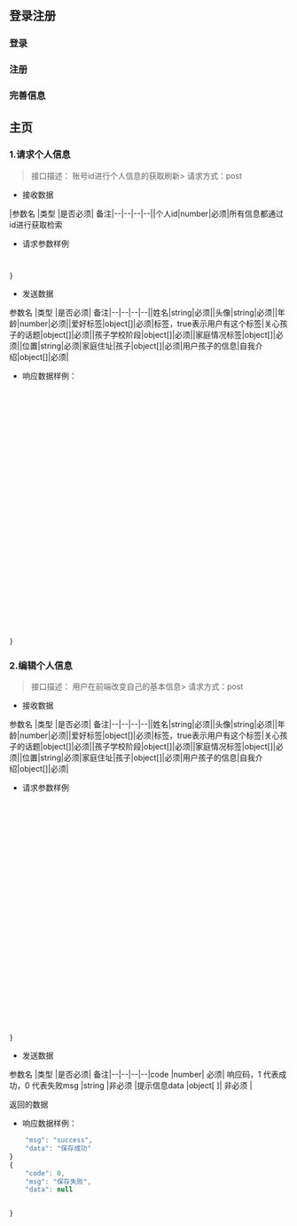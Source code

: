 ## 登录注册
### 登录
### 注册
### 完善信息

## 主页

### **1.请求个人信息**
>接口描述： 账号id进行个人信息的获取刷新> 请求方式：post
 
>


- 接收数据

|参数名	|类型	|是否必须|	备注|--|--|--|--||个人id|number|必须|所有信息都通过id进行获取检索




- 请求参数样例

```js"id":1234


}
```
- 发送数据

参数名	|类型	|是否必须|	备注|--|--|--|--||姓名|string|必须||头像|string|必须||年龄|number|必须||爱好标签|object[]|必须|标签，true表示用户有这个标签|关心孩子的话题|object[]|必须||孩子学校阶段|object[]|必须||家庭情况标签|object[]|必须||位置|string|必须|家庭住址|孩子|object[]|必须|用户孩子的信息|自我介绍|object[]|必须|












- 响应数据样例：
```js{    "id" :1,  "name":'xiao',  "age":40,  "HabitTag":    [{id:1,name:'美食',isselect:true},{id:2,name:'健身',isselect:false},{id:3,name:'旅游',isselect:false},{id:4,name:'时尚',isselect:true},{id:5,name:'美妆',isselect:false},{id:6,name:'读书',isselect:false},{id:8,name:'宠物',isselect:false},{id:7,name:'追星',isselect:false},{id:9,name:'户外运动',isselect:false},{id:10,name:'音乐',isselect:false},],"CCTag":[{id:1,name:'母乳喂养',isselect:true},{id:2,name:'产后问题',isselect:false},{id:3,name:'婴儿睡眠',isselect:false},{id:4,name:'婴儿食品',isselect:true},{id:5,name:'发育问题',isselect:false},{id:6,name:'课外课程',isselect:false},],//childconcern"CSTag":[{id:1,name:'学前班',isselect:true},{id:2,name:'日托所',isselect:false},{id:3,name:'小学',isselect:false},{id:4,name:'初中',isselect:true},{id:5,name:'课外补习',isselect:false}],"FTag":[{id:1,name:'单身妈妈',isselect:true},{id:2,name:'全职妈妈',isselect:false},{id:3,name:'兼职',isselect:false},{id:4,name:'备孕中',isselect:true},{id:5,name:'国际婚姻',isselect:false},{id:5,name:'和父母一起生活',isselect:false}],"child": [{id:1,name:'',sex:0,age:3},{id:2,name:'',sex:1,age:1},{id:3,name:'',sex:1,age:1},{id:4,name:'',sex:1,age:1},{id:5,name:'',sex:1,age:1}],"location": '河南郑州市',"introduction":'Hi，大家好啊！期待和其他宝妈们一起交流，共同成长，共享快乐和困惑。' +'希望通过宝妈App，我们能够建立更紧密的社群，互相支持，共同迎接育儿路上的挑战和喜悦。'
































}
```

### **2.编辑个人信息**
>接口描述： 用户在前端改变自己的基本信息> 请求方式：post
 
>


- 接收数据

参数名	|类型	|是否必须|	备注|--|--|--|--||姓名|string|必须||头像|string|必须||年龄|number|必须||爱好标签|object[]|必须|标签，true表示用户有这个标签|关心孩子的话题|object[]|必须||孩子学校阶段|object[]|必须||家庭情况标签|object[]|必须||位置|string|必须|家庭住址|孩子|object[]|必须|用户孩子的信息|自我介绍|object[]|必须|












- 请求参数样例

```js"id" :1,  "name":'xiao',  "age":40,  "HabitTag":    [{id:1,name:'美食',isselect:true},{id:2,name:'健身',isselect:false},{id:3,name:'旅游',isselect:false},{id:4,name:'时尚',isselect:true},{id:5,name:'美妆',isselect:false},{id:6,name:'读书',isselect:false},{id:8,name:'宠物',isselect:false},{id:7,name:'追星',isselect:false},{id:9,name:'户外运动',isselect:false},{id:10,name:'音乐',isselect:false},],"CCTag":[{id:1,name:'母乳喂养',isselect:true},{id:2,name:'产后问题',isselect:false},{id:3,name:'婴儿睡眠',isselect:false},{id:4,name:'婴儿食品',isselect:true},{id:5,name:'发育问题',isselect:false},{id:6,name:'课外课程',isselect:false},],//childconcern"CSTag":[{id:1,name:'学前班',isselect:true},{id:2,name:'日托所',isselect:false},{id:3,name:'小学',isselect:false},{id:4,name:'初中',isselect:true},{id:5,name:'课外补习',isselect:false}],"FTag":[{id:1,name:'单身妈妈',isselect:true},{id:2,name:'全职妈妈',isselect:false},{id:3,name:'兼职',isselect:false},{id:4,name:'备孕中',isselect:true},{id:5,name:'国际婚姻',isselect:false},{id:5,name:'和父母一起生活',isselect:false}],"child": [{id:1,name:'',sex:0,age:3},{id:2,name:'',sex:1,age:1},{id:3,name:'',sex:1,age:1},{id:4,name:'',sex:1,age:1},{id:5,name:'',sex:1,age:1}],"location": '河南郑州市',"introduction":'Hi，大家好啊！期待和其他宝妈们一起交流，共同成长，共享快乐和困惑。' +'希望通过宝妈App，我们能够建立更紧密的社群，互相支持，共同迎接育儿路上的挑战和喜悦。'






























}
```
- 发送数据

参数名	|类型	|是否必须|	备注|--|--|--|--|code	|number|	必须|	响应码，1 代表成功，0 代表失败msg	|string	|非必须	|提示信息data	|object[ ]|	非必须	|




返回的数据

- 响应数据样例：
```js    "code": 1,
    "msg": "success",
    "data": "保存成功"
}
{
    "code": 0,
    "msg": "保存失败",
    "data": null


}
```
<!--stackedit_data:
eyJoaXN0b3J5IjpbMjExMzUyMTkyNV19
-->
